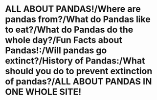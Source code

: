 # ALL ABOUT PANDAS!/Where are pandas from?/What do Pandas like to eat?/What do Pandas do the whole day?/Fun Facts about Pandas!:/Will pandas go extinct?/History of Pandas:/What should you do to prevent extinction of pandas?/ALL ABOUT PANDAS IN ONE WHOLE SITE!




